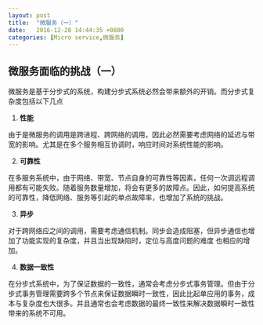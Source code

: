 ```yaml
---
layout: post
title:  "微服务（一）"
date:   2016-12-28 14:44:35 +0800
categories: [Micro service,微服务]
---
```


## 微服务面临的挑战（一） ##

微服务是基于分步式的系统，构建分步式系统必然会带来额外的开销。而分步式复杂度包括以下几点

1. **性能**

由于是微服务的调用是跨进程、跨网络的调用，因此必然需要考虑网络的延迟与带宽的影响。尤其是在多个服务相互协调时，响应时间对系统性能的影响。


2. **可靠性**

在多服务系统中，由于网络、带宽、节点自身的可靠性等因素，任何一次调远程调用都有可能失败。随着服务数量增加，将会有更多的故障点。因此，如何提高系统的可靠性，降低网络、服务等引起的单点故障率，也增加了系统的挑战。


3. **异步**

对于跨网络应之间的调用，需要考虑通信机制。同步会造成阻塞，但异步通信也增加了功能实现的复杂度，并且当出现缺陷时，定位与高度问题的难度 也相应的增加。

4. **数据一致性**

在分步式系统中，为了保证数据的一致性，通常会考虑分步式事务管理。但由于分步式事务管理需要跨多个节点来保证数据瞬时一致性，因此比起单应用的事务，成本与复杂度也大很多。并且通常也会考虑数据的最终一致性来解决数据瞬时一致性带来的系统不可用。

